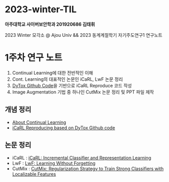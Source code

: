 # 2023-winter-TIL

**아주대학교 사이버보안학과 201920686 김태휘**

2023 Winter 모각소 @ Ajou Univ && 2023 동계계절학기 자기주도연구1 연구노트

# 1주차 연구 노트

1. Continual Learning에 대한 전반적인 이해 
2. Cont. Learning의 대표적인 논문인 iCaRL, LwF 논문 정리 
3. [DyTox Github Code](https://github.com/arthurdouillard/dytox)을 기반으로 iCaRL Reproduce 코드 작성
4. Image Augmentation 기법 중 하나인 CutMix 논문 정리 및 PPT 파일 제작

## 개념 정리
* [About Continual Learning](https://github.com/h-wi/2023-winter-TIL/tree/main/week1/About_CL.md)
* [iCaRL Reproducing based on DyTox Github code](https://github.com/h-wi/2023-winter-TIL/tree/main/week1/iCaRL-Reprod-0.52)

## 논문 정리
* iCaRL : [iCaRL: Incremental Classifier and Representation Learning](https://github.com/h-wi/2023-winter-TIL/tree/main/week1/iCaRL_정리.md)
* LwF : [LwF: Learning Without Forgetting](https://github.com/h-wi/2023-winter-TIL/tree/main/week1/LwF_정리.md)
* CutMix : [CutMix: Regularization Strategy to Train Strong Classifiers with Localizable Features](https://github.com/h-wi/2023-winter-TIL/tree/main/week1/CutMix_정리.md)

